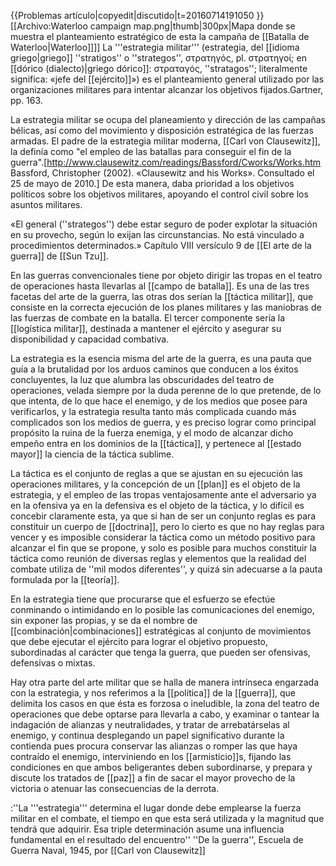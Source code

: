 {{Problemas artículo|copyedit|discutido|t=20160714191050 }}
[[Archivo:Waterloo campaign map.png|thumb|300px|Mapa donde se muestra el planteamiento estratégico de 
esta la campaña de [[Batalla de Waterloo|Waterloo]]]]
La '''estrategia militar''' (estrategia, del [[idioma griego|griego]] ''stratigos'' o ''strategos'', στρατηγός, pl. στρατηγοί; en [[dórico (dialecto)|griego dórico]]: στραταγός, ''stratagos''; literalmente significa: «jefe del [[ejército]]») es el planteamiento general utilizado por las organizaciones militares para intentar alcanzar los objetivos fijados.<ref>Gartner, pp. 163. </ref>

La estrategia militar se ocupa del planeamiento y dirección de las campañas bélicas, así como del movimiento y disposición estratégica de las fuerzas armadas. El padre de la estrategia militar moderna, [[Carl von Clausewitz]], la definía como "el empleo de las batallas para conseguir el fin de la guerra".<ref>[http://www.clausewitz.com/readings/Bassford/Cworks/Works.htm Bassford, Christopher (2002). «Clausewitz and his Works». Consultado el 25 de mayo de 2010.]</ref> De esta manera, daba prioridad a los objetivos políticos sobre los objetivos militares, apoyando el control civil sobre los asuntos militares.

«El general (''strategos'') debe estar seguro de poder explotar la situación en su provecho, según lo exijan las circunstancias. No está vinculado a procedimientos determinados.» Capítulo VIII versículo 9 de [[El arte de la guerra]] de [[Sun Tzu]].

En las guerras convencionales tiene por objeto dirigir las tropas en el teatro de operaciones hasta llevarlas al [[campo de batalla]]. Es una de las tres facetas del arte de la guerra, las otras dos serían la [[táctica militar]], que consiste en la correcta ejecución de los planes militares y las maniobras de las fuerzas de combate en la batalla. El tercer componente sería la [[logística militar]], destinada a mantener el ejército y asegurar su disponibilidad y capacidad combativa.

La estrategia es la esencia misma del arte de la guerra, es una pauta que guía a la brutalidad por los arduos caminos que conducen a los éxitos concluyentes, la luz que alumbra las obscuridades del teatro de operaciones, velada siempre por la duda perenne de lo que pretende, de lo que intenta, de lo que hace el enemigo, y de los medios que posee para verificarlos, y la estrategia resulta tanto más complicada cuando más complicados son los medios de guerra, y es preciso lograr como principal propósito la ruina de la fuerza enemiga, y el modo de alcanzar dicho empeño entra en los dominios de la [[táctica]], y pertenece al [[estado mayor]] la ciencia de la táctica sublime.

La táctica es el conjunto de reglas a que se ajustan en su ejecución las operaciones militares, y la concepción de un [[plan]] es el objeto de la estrategia,  y el empleo de las tropas ventajosamente ante el adversario ya en la ofensiva ya en la defensiva es el objeto de la táctica, y lo difícil es concebir claramente esta, ya que si han de ser un conjunto reglas es para constituir un cuerpo de [[doctrina]], pero lo cierto es que no hay reglas para vencer y es imposible considerar la táctica como un método positivo para alcanzar el fin que se propone, y solo es posible para muchos constituir la táctica como reunión de diversas reglas y elementos que la realidad del combate utiliza de ''mil modos diferentes'', y quizá sin adecuarse a la pauta formulada por la [[teoría]].

En la estrategia tiene que procurarse que el esfuerzo se efectúe conminando o intimidando en lo posible las comunicaciones del enemigo, sin exponer las propias, y se da el nombre de [[combinación|combinaciones]] estratégicas al conjunto de movimientos que debe ejecutar el ejército para lograr el objetivo propuesto, subordinadas al carácter que tenga la guerra, que pueden ser ofensivas, defensivas o mixtas.

Hay otra parte del arte militar que se halla de manera intrínseca engarzada con la estrategia, y nos referimos a la [[política]] de la [[guerra]], que delimita los casos en que ésta es forzosa o ineludible, la zona del teatro de operaciones que debe optarse para llevarla a cabo, y examinar o tantear la indagación de alianzas y neutralidades, y tratar de arrebatárselas al enemigo, y continua desplegando un papel significativo durante la contienda pues procura conservar las alianzas o romper las que haya contraído el enemigo, interviniendo en los [[armisticio]]s, fijando las condiciones en que ambos beligerantes deben subordinarse, y prepara y discute los tratados de [[paz]] a fin de sacar el mayor provecho de la victoria o atenuar las consecuencias de la derrota.



:''La '''estrategia''' determina el lugar donde debe emplearse la fuerza militar en el combate, el tiempo en que esta será utilizada y la magnitud que tendrá que adquirir. Esa triple determinación asume una influencia fundamental en el resultado del encuentro''<ref> ''De la guerra'', Escuela de Guerra Naval, 1945, por [[Carl von Clausewitz]]</ref>
	
